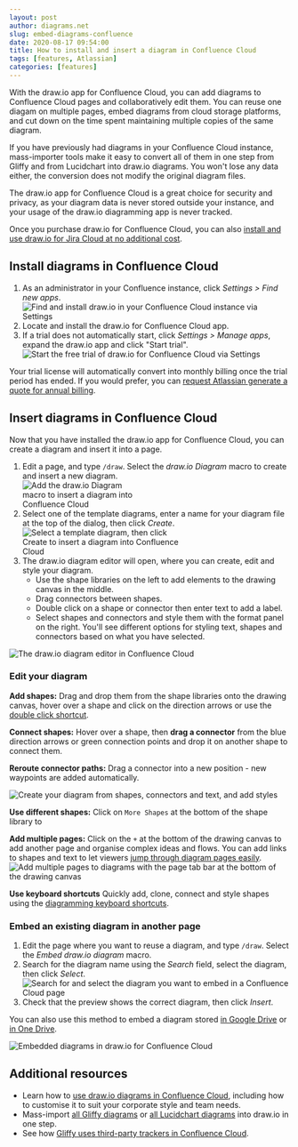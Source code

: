```yaml
---
layout: post
author: diagrams.net
slug: embed-diagrams-confluence
date: 2020-08-17 09:54:00
title: How to install and insert a diagram in Confluence Cloud
tags: [features, Atlassian]
categories: [features]
---
```


With the draw.io app for Confluence Cloud, you can add diagrams to Confluence Cloud pages and collaboratively edit them. You can reuse one diagam on multiple pages, embed diagrams from cloud storage platforms, and cut down on the time spent maintaining multiple copies of the same diagram.

If you have previously had diagrams in your Confluence Cloud instance, mass-importer tools make it easy to convert all of them in one step from Gliffy and from Lucidchart into draw.io diagrams. You won't lose any data either, the conversion does not modify the original diagram files.

The draw.io app for Confluence Cloud is a great choice for security and privacy, as your diagram data is never stored outside your instance, and your usage of the draw.io diagramming app is never tracked.

Once you purchase draw.io for Confluence Cloud, you can also [install and use draw.io for Jira Cloud at no additional cost](/doc/faq/license-drawio-confluence-jira-cloud.html).

## Install diagrams in Confluence Cloud

1. As an administrator in your Confluence instance, click _Settings > Find new apps_.
<br ><img src="/assets/img/blog/confluence-cloud-find-new-apps.png" style="max-width:100%;height:auto;" alt="Find and install draw.io in your Confluence Cloud instance via Settings">
2. Locate and install the draw.io for Confluence Cloud app.
3. If a trial does not automatically start, click _Settings > Manage apps_, expand the draw.io app and click "Start trial".
<br /><img src="/assets/img/blog/drawio-confluence-cloud-free-trial.png" style="max-width:100%;height:auto;" alt="Start the free trial of draw.io for Confluence Cloud via Settings">

Your trial license will automatically convert into monthly billing once the trial period has ended. If you would prefer, you can [request Atlassian generate a quote for annual billing](/doc/faq/generate-quote-drawio-confluence-cloud.html).

## Insert diagrams in Confluence Cloud

Now that you have installed the draw.io app for Confluence Cloud, you can create a diagram and insert it into a page.

1. Edit a page, and type ``/draw``. Select the _draw.io Diagram_ macro to create and insert a new diagram.
<br /><img src="/assets/img/blog/drawio-confluence-cloud-new.png" style="width=100%;max-width:200px;height:auto;" alt="Add the draw.io Diagram macro to insert a diagram into Confluence Cloud">
2. Select one of the template diagrams, enter a name for your diagram file at the top of the dialog, then click _Create_.
<br /><img src="/assets/img/blog/drawio-confluence-cloud-new-template.png" style="width=100%;max-width:300px;height:auto;" alt="Select a template diagram, then click Create to insert a diagram into Confluence Cloud">
3. The draw.io diagram editor will open, where you can create, edit and style your diagram.
   * Use the shape libraries on the left to add elements to the drawing canvas in the middle.
   * Drag connectors between shapes.
   * Double click on a shape or connector then enter text to add a label.
   * Select shapes and connectors and style them with the format panel on the right. You'll see different options for styling text, shapes and connectors based on what you have selected.

<img src="/assets/img/blog/drawio-confluence-cloud-interface.png" style="max-width:100%;height:auto;" alt="The draw.io diagram editor in Confluence Cloud">

### Edit your diagram

**Add shapes:** Drag and drop them from the shape libraries onto the drawing canvas, hover over a shape and click on the direction arrows or use the [double click shortcut](/blog/double-click-shortcut.html).

**Connect shapes:** Hover over a shape, then **drag a connector** from the blue direction arrows or green connection points and drop it on another shape to connect them.

**Reroute connector paths:** Drag a connector into a new position - new waypoints are added automatically.

<img src="/assets/img/blog/drawio-confluence-cloud-demo.gif" style="max-width:100%;height:auto;" alt="Create your diagram from shapes, connectors and text, and add styles">

**Use different shapes:** Click on ``More Shapes`` at the bottom of the shape library to

**Add multiple pages:** Click on the ``+`` at the bottom of the drawing canvas to add another page and organise complex ideas and flows. You can add links to shapes and text to let viewers [jump through diagram pages easily](/blog/multiple-page-diagrams.html).
   <br /><img src="/assets/img/blog/page-tab-example.png" style="max-width:100%;height:auto;" alt="Add multiple pages to diagrams with the page tab bar at the bottom of the drawing canvas">

**Use keyboard shortcuts** Quickly add, clone, connect and style shapes using the [diagramming keyboard shortcuts](https://app.diagrams.net/shortcuts.svg).

### Embed an existing diagram in another page

1. Edit the page where you want to reuse a diagram, and type ``/draw``. Select the _Embed draw.io diagram_ macro.
2. Search for the diagram name using the _Search_ field, select the diagram, then click _Select_.
<br /><img src="/assets/img/blog/select-diagram-embed-confluence-cloud.png" style="max-width:100%;height:auto;" alt="Search for and select the diagram you want to embed in a Confluence Cloud page">
3. Check that the preview shows the correct diagram, then click _Insert_.

You can also use this method to embed a diagram stored [in Google Drive](/doc/faq/embed-diagram-googledrive-confluence-cloud.html) or [in One Drive](/doc/faq/embed-diagram-onedrive-confluence-cloud.html).

<img src="/assets/img/blog/embed-diagrams-confluence-cloud.png" style="max-width:100%;height:auto;" alt="Embedded diagrams in draw.io for Confluence Cloud">


## Additional resources

* Learn how to [use draw.io diagrams in Confluence Cloud](/doc/drawio-confluence-cloud.html), including how to customise it to suit your corporate style and team needs.
* Mass-import [all Gliffy diagrams](/doc/faq/mass-import-gliffy-confluence-cloud.html) or [all Lucidchart diagrams](/doc/faq/lucidchart-import.html) into draw.io in one step.
* See how [Gliffy uses third-party trackers in Confluence Cloud](/blog/gliffy-security-privacy-tracking.html).
